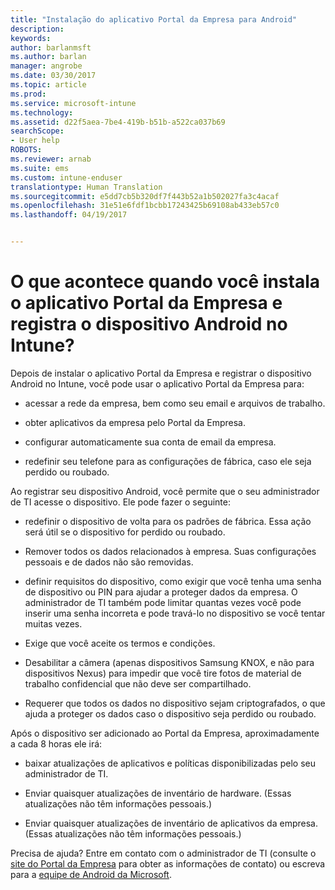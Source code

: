 ```yaml
---
title: "Instalação do aplicativo Portal da Empresa para Android"
description: 
keywords: 
author: barlanmsft
ms.author: barlan
manager: angrobe
ms.date: 03/30/2017
ms.topic: article
ms.prod: 
ms.service: microsoft-intune
ms.technology: 
ms.assetid: d22f5aea-7be4-419b-b51b-a522ca037b69
searchScope:
- User help
ROBOTS: 
ms.reviewer: arnab
ms.suite: ems
ms.custom: intune-enduser
translationtype: Human Translation
ms.sourcegitcommit: e5dd7cb5b320df7f443b52a1b502027fa3c4acaf
ms.openlocfilehash: 31e51e6fdf1bcbb17243425b69108ab433eb57c0
ms.lasthandoff: 04/19/2017


---
```


# <a name="what-happens-if-you-install-the-company-portal-app-and-enroll-your-android-device-in-intune"></a>O que acontece quando você instala o aplicativo Portal da Empresa e registra o dispositivo Android no Intune?

Depois de instalar o aplicativo Portal da Empresa e registrar o dispositivo Android no Intune, você pode usar o aplicativo Portal da Empresa para:

-   acessar a rede da empresa, bem como seu email e arquivos de trabalho.

-   obter aplicativos da empresa pelo Portal da Empresa.

-   configurar automaticamente sua conta de email da empresa.

-   redefinir seu telefone para as configurações de fábrica, caso ele seja perdido ou roubado.

Ao registrar seu dispositivo Android, você permite que o seu administrador de TI acesse o dispositivo. Ele pode fazer o seguinte:

-   redefinir o dispositivo de volta para os padrões de fábrica. Essa ação será útil se o dispositivo for perdido ou roubado.

-   Remover todos os dados relacionados à empresa. Suas configurações pessoais e de dados não são removidas.

-   definir requisitos do dispositivo, como exigir que você tenha uma senha de dispositivo ou PIN para ajudar a proteger dados da empresa. O administrador de TI também pode limitar quantas vezes você pode inserir uma senha incorreta e pode travá-lo no dispositivo se você tentar muitas vezes.

-   Exige que você aceite os termos e condições.

-   Desabilitar a câmera (apenas dispositivos Samsung KNOX, e não para dispositivos Nexus) para impedir que você tire fotos de material de trabalho confidencial que não deve ser compartilhado.

-   Requerer que todos os dados no dispositivo sejam criptografados, o que ajuda a proteger os dados caso o dispositivo seja perdido ou roubado.

Após o dispositivo ser adicionado ao Portal da Empresa, aproximadamente a cada 8 horas ele irá:

-   baixar atualizações de aplicativos e políticas disponibilizadas pelo seu administrador de TI.

-   Enviar quaisquer atualizações de inventário de hardware. (Essas atualizações não têm informações pessoais.)

-   Enviar quaisquer atualizações de inventário de aplicativos da empresa. (Essas atualizações não têm informações pessoais.)

Precisa de ajuda? Entre em contato com o administrador de TI (consulte o [site do Portal da Empresa](http://portal.manage.microsoft.com) para obter as informações de contato) ou escreva para a <a href="mailto:wintunedroidfbk@microsoft.com?subject=I'm having trouble installing the Company Portal app on my Android device&body=Describe the issue you're experiencing here.">equipe de Android da Microsoft</a>.

